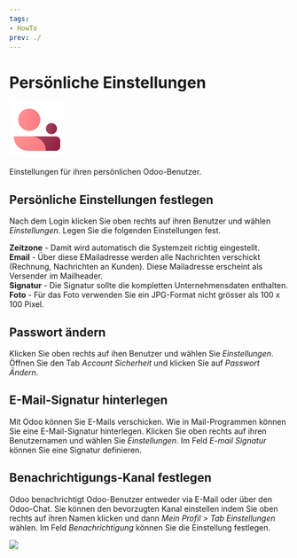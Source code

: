 ```yaml
---
tags:
- HowTo
prev: ./
---
```

# Persönliche Einstellungen
![icons_odoo_membership](assets/icons_odoo_membership.png)

Einstellungen für ihren persönlichen Odoo-Benutzer.

## Persönliche Einstellungen festlegen

Nach dem Login klicken Sie oben rechts auf ihren Benutzer und wählen *Einstellungen*. Legen Sie die folgenden Einstellungen fest.

**Zeitzone** - Damit wird automatisch die Systemzeit richtig eingestellt.\
**Email** - Über diese EMailadresse werden alle Nachrichten verschickt (Rechnung, Nachrichten an Kunden). Diese Mailadresse erscheint als Versender im Mailheader.\
**Signatur** - Die Signatur sollte die kompletten Unternehmensdaten enthalten.\
**Foto** - Für das Foto verwenden Sie ein JPG-Format nicht grösser als 100 x 100 Pixel.

## Passwort ändern

Klicken Sie oben rechts auf ihen Benutzer und wählen Sie *Einstellungen*. Öffnen Sie den Tab *Account Sicherheit* und klicken Sie auf *Passwort Ändern*.

## E-Mail-Signatur hinterlegen

Mit Odoo können Sie E-Mails verschicken. Wie in Mail-Programmen können Sie eine E-Mail-Signatur hinterlegen. Klicken Sie oben rechts auf ihren Benutzernamen und wählen Sie *Einstellungen*. Im Feld *E-mail Signatur* können Sie eine Signatur definieren.

## Benachrichtigungs-Kanal festlegen

Odoo benachrichtigt Odoo-Benutzer entweder via E-Mail oder über den Odoo-Chat. Sie können den bevorzugten Kanal einstellen indem Sie oben rechts auf ihren Namen klicken und dann *Mein Profil > Tab Einstellungen* wählen. Im Feld *Benachrichtigung* können Sie die Einstellung festlegen.

![](assets/Persönliche%20Einstellungen%20Benachrichtigung.png)